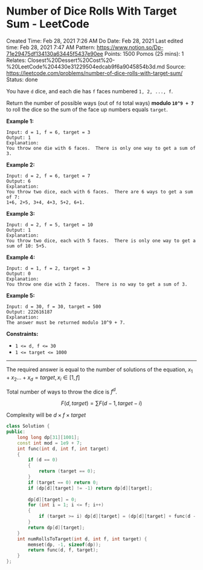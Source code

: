 # Number of Dice Rolls With Target Sum - LeetCode

Created Time: Feb 28, 2021 7:26 AM
Do Date: Feb 28, 2021
Last edited time: Feb 28, 2021 7:47 AM
Pattern: https://www.notion.so/Dp-71e29475df134130a63445f5437e90ee
Points: 1500
Pomos (25 mins): 1
Relates: Closest%20Dessert%20Cost%20-%20LeetCode%204430e31229504edcab9f6a9045854b3d.md
Source: https://leetcode.com/problems/number-of-dice-rolls-with-target-sum/
Status: done

You have `d` dice, and each die has `f` faces numbered `1, 2, ..., f`.

Return the number of possible ways (out of `fd` total ways) **modulo `10^9 + 7`** to roll the dice so the sum of the face up numbers equals `target`.

**Example 1:**

```
Input: d = 1, f = 6, target = 3
Output: 1
Explanation: 
You throw one die with 6 faces.  There is only one way to get a sum of 3.
```

**Example 2:**

```
Input: d = 2, f = 6, target = 7
Output: 6
Explanation: 
You throw two dice, each with 6 faces.  There are 6 ways to get a sum of 7:
1+6, 2+5, 3+4, 4+3, 5+2, 6+1.
```

**Example 3:**

```
Input: d = 2, f = 5, target = 10
Output: 1
Explanation: 
You throw two dice, each with 5 faces.  There is only one way to get a sum of 10: 5+5.
```

**Example 4:**

```
Input: d = 1, f = 2, target = 3
Output: 0
Explanation: 
You throw one die with 2 faces.  There is no way to get a sum of 3.
```

**Example 5:**

```
Input: d = 30, f = 30, target = 500
Output: 222616187
Explanation: 
The answer must be returned modulo 10^9 + 7.
```

**Constraints:**

- `1 <= d, f <= 30`
- `1 <= target <= 1000`

---

The required answer is equal to the number of solutions of the equation, $x_1 + x_2...+ x_d = target, x_i \in [1, f]$

Total number of ways to throw the dice is $f^d$. 

$$F(d, target) = \sum F(d - 1, target - i)$$

Complexity will be $d \times f \times target$

```cpp
class Solution {
public:
    long long dp[31][1001]; 
    const int mod = 1e9 + 7; 
    int func(int d, int f, int target)
    {
        if (d == 0)
        {
            return (target == 0); 
        }
        if (target == 0) return 0; 
        if (dp[d][target] != -1) return dp[d][target]; 
        
        dp[d][target] = 0; 
        for (int i = 1; i <= f; i++)
        {
            if (target >= i) dp[d][target] = (dp[d][target] + func(d - 1, f, target - i)) % mod; 
        }
        return dp[d][target]; 
    }
    int numRollsToTarget(int d, int f, int target) {
        memset(dp, -1, sizeof(dp));
        return func(d, f, target); 
    }
};
```